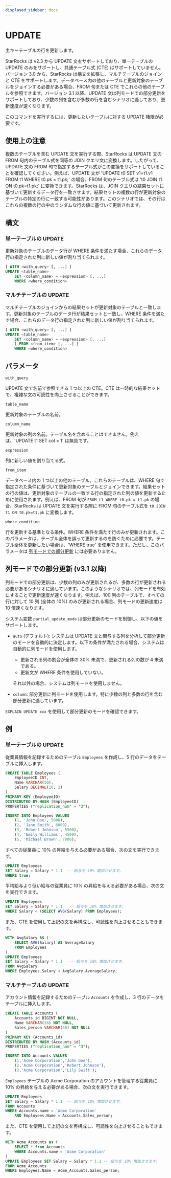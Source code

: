 ```yaml
---
displayed_sidebar: docs
---
```


# UPDATE

主キーテーブルの行を更新します。

StarRocks は v2.3 から UPDATE 文をサポートしており、単一テーブルの UPDATE のみをサポートし、共通テーブル式 (CTE) はサポートしていません。バージョン 3.0 から、StarRocks は構文を拡張し、マルチテーブルのジョインと CTE をサポートします。データベース内の他のテーブルと更新対象のテーブルをジョインする必要がある場合、FROM 句または CTE でこれらの他のテーブルを参照できます。バージョン 3.1 以降、UPDATE 文は列モードでの部分更新をサポートしており、少数の列を含むが多数の行を含むシナリオに適しており、更新速度が速くなります。

このコマンドを実行するには、更新したいテーブルに対する UPDATE 権限が必要です。

## 使用上の注意

複数のテーブルを含む UPDATE 文を実行する際、StarRocks は UPDATE 文の FROM 句内のテーブル式を同等の JOIN クエリ文に変換します。したがって、UPDATE 文の FROM 句で指定するテーブル式がこの変換をサポートしていることを確認してください。例えば、UPDATE 文が 'UPDATE t0 SET v1=t1.v1 FROM t1 WHERE t0.pk = t1.pk;' の場合、FROM 句のテーブル式は 't0 JOIN t1 ON t0.pk=t1.pk;' に変換できます。StarRocks は、JOIN クエリの結果セットに基づいて更新するデータ行を一致させます。結果セットの複数の行が更新対象のテーブルの特定の行に一致する可能性があります。このシナリオでは、その行はこれらの複数の行の中のランダムな行の値に基づいて更新されます。

## 構文

### 単一テーブルの UPDATE

更新対象のテーブルのデータ行が WHERE 条件を満たす場合、これらのデータ行の指定された列に新しい値が割り当てられます。

```SQL
[ WITH <with_query> [, ...] ]
UPDATE <table_name>
    SET <column_name> = <expression> [, ...]
    WHERE <where_condition>
```

### マルチテーブルの UPDATE

マルチテーブルのジョインからの結果セットが更新対象のテーブルと一致します。更新対象のテーブルのデータ行が結果セットと一致し、WHERE 条件を満たす場合、これらのデータ行の指定された列に新しい値が割り当てられます。

```SQL
[ WITH <with_query> [, ...] ]
UPDATE <table_name>
    SET <column_name> = <expression> [, ...]
    [ FROM <from_item> [, ...] ]
    WHERE <where_condition>
```

## パラメータ

`with_query`

UPDATE 文で名前で参照できる 1 つ以上の CTE。CTE は一時的な結果セットで、複雑な文の可読性を向上させることができます。

`table_name`

更新対象のテーブルの名前。

`column_name`

更新対象の列の名前。テーブル名を含めることはできません。例えば、'UPDATE t1 SET col = 1' は無効です。

`expression`

列に新しい値を割り当てる式。

`from_item`

データベース内の 1 つ以上の他のテーブル。これらのテーブルは、WHERE 句で指定された条件に基づいて更新対象のテーブルとジョインできます。結果セットの行の値は、更新対象のテーブルの一致する行の指定された列の値を更新するために使用されます。例えば、FROM 句が `FROM t1 WHERE t0.pk = t1.pk` の場合、StarRocks は UPDATE 文を実行する際に FROM 句のテーブル式を `t0 JOIN t1 ON t0.pk=t1.pk` に変換します。

`where_condition`

行を更新する基準となる条件。WHERE 条件を満たす行のみが更新されます。このパラメータは、テーブル全体を誤って更新するのを防ぐために必要です。テーブル全体を更新したい場合は、'WHERE true' を使用できます。ただし、このパラメータは [列モードでの部分更新](#partial-updates-in-column-mode-since-v31) には必要ありません。

## 列モードでの部分更新 (v3.1 以降)

列モードでの部分更新は、少数の列のみが更新されるが、多数の行が更新される必要があるシナリオに適しています。このようなシナリオでは、列モードを有効にすることで更新速度が速くなります。例えば、100 列のテーブルで、すべての行に対して 10 列 (全体の 10%) のみが更新される場合、列モードの更新速度は 10 倍速くなります。

システム変数 `partial_update_mode` は部分更新のモードを制御し、以下の値をサポートします。

- `auto` (デフォルト): システムは UPDATE 文と関与する列を分析して部分更新のモードを自動的に決定します。以下の条件が満たされる場合、システムは自動的に列モードを使用します。
  - 更新される列の割合が全体の 30% 未満で、更新される列の数が 4 未満である。
  - 更新文が WHERE 条件を使用していない。

  それ以外の場合、システムは列モードを使用しません。
- `column`: 部分更新に列モードを使用します。特に少数の列と多数の行を含む部分更新に適しています。

`EXPLAIN UPDATE xxx` を使用して部分更新のモードを確認できます。

## 例

### 単一テーブルの UPDATE

従業員情報を記録するためのテーブル `Employees` を作成し、5 行のデータをテーブルに挿入します。

```SQL
CREATE TABLE Employees (
    EmployeeID INT,
    Name VARCHAR(50),
    Salary DECIMAL(10, 2)
)
PRIMARY KEY (EmployeeID) 
DISTRIBUTED BY HASH (EmployeeID)
PROPERTIES ("replication_num" = "3");

INSERT INTO Employees VALUES
    (1, 'John Doe', 5000),
    (2, 'Jane Smith', 6000),
    (3, 'Robert Johnson', 5500),
    (4, 'Emily Williams', 4500),
    (5, 'Michael Brown', 7000);
```

すべての従業員に 10% の昇給を与える必要がある場合、次の文を実行できます。

```SQL
UPDATE Employees
SET Salary = Salary * 1.1  -- 給与を 10% 増加させます。
WHERE true;
```

平均給与より低い給与の従業員に 10% の昇給を与える必要がある場合、次の文を実行できます。

```SQL
UPDATE Employees
SET Salary = Salary * 1.1   -- 給与を 10% 増加させます。
WHERE Salary < (SELECT AVG(Salary) FROM Employees);
```

また、CTE を使用して上記の文を再構成し、可読性を向上させることもできます。

```SQL
WITH AvgSalary AS (
    SELECT AVG(Salary) AS AverageSalary
    FROM Employees
)
UPDATE Employees
SET Salary = Salary * 1.1   -- 給与を 10% 増加させます。
FROM AvgSalary
WHERE Employees.Salary < AvgSalary.AverageSalary;
```

### マルチテーブルの UPDATE

アカウント情報を記録するためのテーブル `Accounts` を作成し、3 行のデータをテーブルに挿入します。

```SQL
CREATE TABLE Accounts (
    Accounts_id BIGINT NOT NULL,
    Name VARCHAR(26) NOT NULL,
    Sales_person VARCHAR(50) NOT NULL
) 
PRIMARY KEY (Accounts_id)
DISTRIBUTED BY HASH (Accounts_id)
PROPERTIES ("replication_num" = "3");

INSERT INTO Accounts VALUES
    (1,'Acme Corporation','John Doe'),
    (2,'Acme Corporation','Robert Johnson'),
    (3,'Acme Corporation','Lily Swift');
```

`Employees` テーブルの Acme Corporation のアカウントを管理する従業員に 10% の昇給を与える必要がある場合、次の文を実行できます。

```SQL
UPDATE Employees
SET Salary = Salary * 1.1  -- 給与を 10% 増加させます。
FROM Accounts
WHERE Accounts.name = 'Acme Corporation'
    AND Employees.Name = Accounts.Sales_person;
```

また、CTE を使用して上記の文を再構成し、可読性を向上させることもできます。

```SQL
WITH Acme_Accounts as (
    SELECT * from Accounts
    WHERE Accounts.name = 'Acme Corporation'
)
UPDATE Employees SET Salary = Salary * 1.1 -- 給与を 10% 増加させます。
FROM Acme_Accounts
WHERE Employees.Name = Acme_Accounts.Sales_person;
```